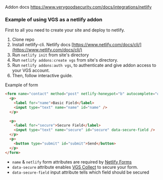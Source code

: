 Addon docs https://www.verygoodsecurity.com/docs/integrations/netlify

### Example of using VGS as a netlify addon

First to all you need to create your site and deploy to netlify.

1. Clone repo
2. Install netlify-cli. Netlify docs [https://www.netlify.com/docs/cli/](https://www.netlify.com/docs/cli/)
3. Run `netlify init` from site's directory
4. Run `netlify addons:create vgs` from site's directory.
5. Run `netlify addons:auth vgs`, to authenticate and give addon access to your VGS account.
6. Then, follow interactive guide.

Example of form
```html
<form name="contact" method="post" netlify-honeypot="b" autocomplete="off" data-netlify data-secure>
  <p>
    <label for="name">Basic Field</label>
    <input type="text" name="name" id="name" />
  </p>
    
  <p>
    <label for="secure">Secure Field</label>
    <input type="text" name="secure" id="secure" data-secure-field />
  </p>
  <p>
    <button type="submit" id="submit">Send</button>
  </p>
</form>
```
- `name` & `netlify` form attributes are required by [Netlify Forms](https://www.netlify.com/docs/form-handling/)
- `data-secure` attribute enables [VGS Collect](https://www.verygoodsecurity.com/docs/features/vgs-collect) to secure your form.
- `data-secure-field` input attribute tells which field should be secured
